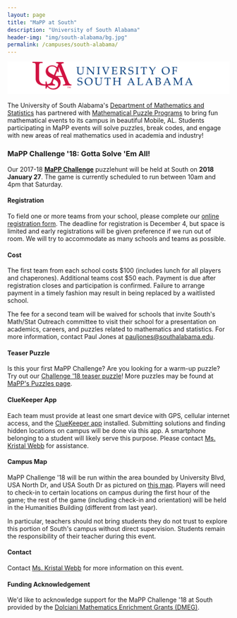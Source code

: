 ```yaml
---
layout: page
title: "MaPP at South"
description: "University of South Alabama"
header-img: "img/south-alabama/bg.jpg"
permalink: /campuses/south-alabama/
---
```


![South logo](/img/south-alabama/logo.png)

The University of South Alabama's
[Department of Mathematics and Statistics][south]
has partnered with
[Mathematical Puzzle Programs][mapp]
to bring fun mathematical events to its campus in beautiful
Mobile, AL. Students participating in MaPP
events will solve puzzles, break codes, and engage with new areas of real
mathematics used in academia and industry!

### MaPP Challenge '18: Gotta Solve 'Em All!

Our 2017-18 **[MaPP Challenge][challenge]** puzzlehunt
will be held at South on **2018 January 27**. The game is currently scheduled
to run between 10am and 4pm that Saturday.

#### Registration

To field one or more teams from your school, please complete our
[online registration form][registration]. The deadline for registration
is December 4, but space is limited and early registrations will be given
preference if we run out of room. We will try to accommodate as many schools
and teams as possible.

#### Cost

The first team from each school costs $100 (includes lunch for all players
and chaperones). Additional teams cost $50 each.
Payment is due after registration closes and participation is confirmed.
Failure to arrange payment in a timely fashion may result in being replaced by
a waitlisted school.

The fee for a second team will be waived for schools
that invite South's Math/Stat Outreach committee to visit their school for a
presentation on academics, careers, and puzzles related to mathematics and
statistics. For more information, contact Paul Jones at
<pauljones@southalabama.edu>.

#### Teaser Puzzle

Is this your first MaPP Challenge? Are you looking for a warm-up puzzle?
Try out our [Challenge '18 teaser puzzle][teaser]!
More puzzles may be found at [MaPP's Puzzles page][puzzles].

#### ClueKeeper App

Each team must provide at least one smart device with GPS, cellular internet
access, and the [ClueKeeper app][cluekeeper] installed. Submitting solutions
and finding hidden locations on campus will be done via this app.
A smartphone belonging to a student will likely serve this purpose.
Please contact [Ms. Kristal Webb][webb] for assistance.

#### Campus Map

MaPP Challenge '18 will be run within the area bounded by University Blvd,
USA North Dr, and USA South Dr as pictured on [this map][south-map].
Players will need to check-in to certain locations on campus during the
first hour of the game; the rest of the game
(including check-in and orientation) will be held in the Humanities Building
(different from last year).

In particular, teachers should not bring students they do not trust to
explore this portion of South's campus without direct supervision.
Students remain the responsibility of their teacher during this event.

#### Contact

Contact [Ms. Kristal Webb][webb] for more information on this event.

#### Funding Acknowledgement

We'd like to acknowledge support for the MaPP Challenge '18 at South provided
by the [Dolciani Mathematics Enrichment Grants (DMEG)][demg].


[south]: https://www.southalabama.edu/colleges/artsandsci/mathstat/
[mapp]: /
[cluekeeper]: https://www.cluekeeper.com/
[south-map]: /img/south-alabama/south-map.pdf
[registration]: https://goo.gl/forms/1hypdvM4tdwaFzr03
[teaser]: /puzzles/mapp-challenge-18-teaser-puzzle.pdf
[clontz]: mailto:sclontz@southalabama.edu
[webb]: mailto:kwebb@southalabama.edu
[challenge]: /programs/challenge/
[puzzles]: /puzzles/
[demg]: https://www.maa.org/programs/maa-grants/dolciani-mathematics-enrichment-grants
